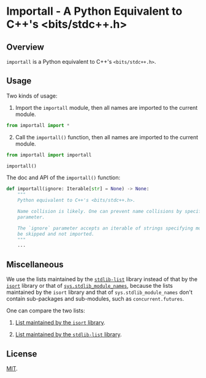 # Importall - A Python Equivalent to C++'s <bits/stdc++.h>

## Overview

`importall` is a Python equivalent to C++'s `<bits/stdc++.h>`.

## Usage

Two kinds of usage:

1. Import the `importall` module, then all names are imported to the current module.

```python
from importall import *
```

2. Call the `importall()` function, then all names are imported to the current module.

```python
from importall import importall

importall()
```

The doc and API of the `importall()` function:

```python
def importall(ignore: Iterable[str] = None) -> None:
    """
    Python equivalent to C++'s <bits/stdc++.h>.

    Name collision is likely. One can prevent name collisions by specifying the `ignore`
    parameter.

    The `ignore` parameter accepts an iterable of strings specifying modules that should
    be skipped and not imported.
    """
    ...
```

## Miscellaneous

We use the lists maintained by the [`stdlib-list`](https://github.com/jackmaney/python-stdlib-list) library instead of that by the [`isort`](https://github.com/PyCQA/isort) library or that of [`sys.stdlib_module_names`](https://docs.python.org/3.10/library/sys.html#sys.stdlib_module_names), because the lists maintained by the `isort` library and that of `sys.stdlib_module_names` don't contain sub-packages and sub-modules, such as `concurrent.futures`.

One can compare the two lists:

1. [List maintained by the `isort` library](https://github.com/PyCQA/isort/blob/main/isort/stdlibs/py39.py).

2. [List maintained by the `stdlib-list` library](https://github.com/jackmaney/python-stdlib-list/blob/master/stdlib_list/lists/3.9.txt).

## License

[MIT](./LICENSE).

